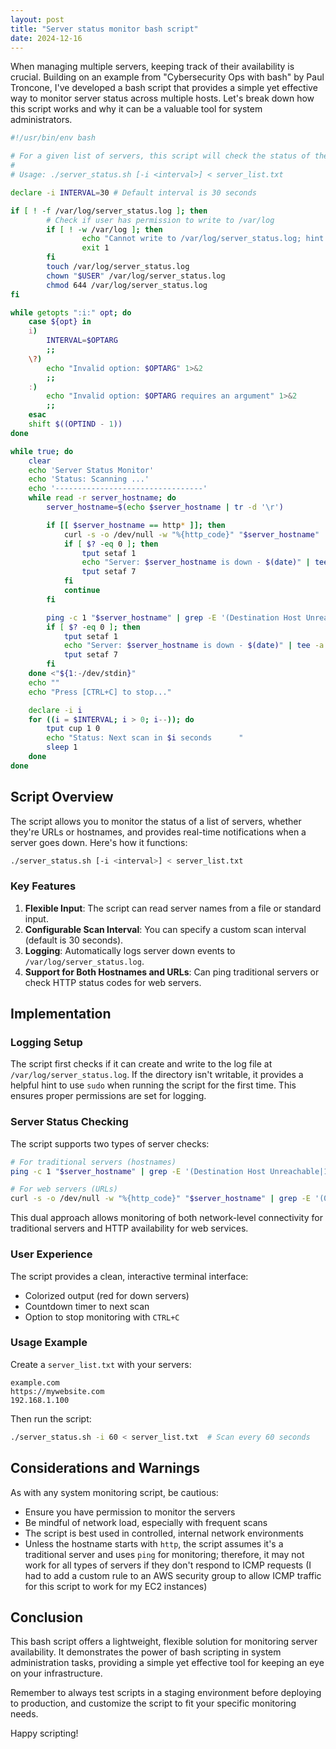 ```yaml
---
layout: post
title: "Server status monitor bash script"
date: 2024-12-16
---
```


When managing multiple servers, keeping track of their availability is crucial. Building on an example from "Cybersecurity Ops with bash" by Paul Troncone, I've developed a bash script that provides a simple yet effective way to monitor server status across multiple hosts. Let's break down how this script works and why it can be a valuable tool for system administrators.

```bash
#!/usr/bin/env bash

# For a given list of servers, this script will check the status of the server and notify the user if the server is down.
#
# Usage: ./server_status.sh [-i <interval>] < server_list.txt

declare -i INTERVAL=30 # Default interval is 30 seconds

if [ ! -f /var/log/server_status.log ]; then
        # Check if user has permission to write to /var/log
        if [ ! -w /var/log ]; then
                echo "Cannot write to /var/log/server_status.log; hint: use sudo when running this script for the first time" 1>&2
                exit 1
        fi
        touch /var/log/server_status.log
        chown "$USER" /var/log/server_status.log
        chmod 644 /var/log/server_status.log
fi

while getopts ":i:" opt; do
	case ${opt} in
	i)
		INTERVAL=$OPTARG
		;;
	\?)
		echo "Invalid option: $OPTARG" 1>&2
		;;
	:)
		echo "Invalid option: $OPTARG requires an argument" 1>&2
		;;
	esac
	shift $((OPTIND - 1))
done

while true; do
	clear
	echo 'Server Status Monitor'
	echo 'Status: Scanning ...'
	echo '---------------------------------'
	while read -r server_hostname; do
		server_hostname=$(echo $server_hostname | tr -d '\r')

        if [[ $server_hostname == http* ]]; then
            curl -s -o /dev/null -w "%{http_code}" "$server_hostname" | grep -E '(000|404)' &>/dev/null
            if [ $? -eq 0 ]; then
                tput setaf 1
                echo "Server: $server_hostname is down - $(date)" | tee -a /var/log/server_status.log
                tput setaf 7
            fi
            continue
        fi

		ping -c 1 "$server_hostname" | grep -E '(Destination Host Unreachable|100% packet loss)' &>/dev/null
		if [ $? -eq 0 ]; then
			tput setaf 1
			echo "Server: $server_hostname is down - $(date)" | tee -a /var/log/server_status.log
			tput setaf 7
		fi
	done <"${1:-/dev/stdin}"
	echo ""
	echo "Press [CTRL+C] to stop..."

	declare -i i
	for ((i = $INTERVAL; i > 0; i--)); do
		tput cup 1 0
		echo "Status: Next scan in $i seconds      "
		sleep 1
	done
done
```

## Script Overview

The script allows you to monitor the status of a list of servers, whether they're URLs or hostnames, and provides real-time notifications when a server goes down. Here's how it functions:

```bash
./server_status.sh [-i <interval>] < server_list.txt
```

### Key Features

1. **Flexible Input**: The script can read server names from a file or standard input.
2. **Configurable Scan Interval**: You can specify a custom scan interval (default is 30 seconds).
3. **Logging**: Automatically logs server down events to `/var/log/server_status.log`.
4. **Support for Both Hostnames and URLs**: Can ping traditional servers or check HTTP status codes for web servers.

## Implementation

### Logging Setup

The script first checks if it can create and write to the log file at `/var/log/server_status.log`. If the directory isn't writable, it provides a helpful hint to use `sudo` when running the script for the first time. This ensures proper permissions are set for logging.

### Server Status Checking

The script supports two types of server checks:

```bash
# For traditional servers (hostnames)
ping -c 1 "$server_hostname" | grep -E '(Destination Host Unreachable|100% packet loss)' &>/dev/null

# For web servers (URLs)
curl -s -o /dev/null -w "%{http_code}" "$server_hostname" | grep -E '(000|404)' &>/dev/null
```

This dual approach allows monitoring of both network-level connectivity for traditional servers and HTTP availability for web services.

### User Experience

The script provides a clean, interactive terminal interface:
- Colorized output (red for down servers)
- Countdown timer to next scan
- Option to stop monitoring with `CTRL+C`

### Usage Example

Create a `server_list.txt` with your servers:
```
example.com
https://mywebsite.com
192.168.1.100
```

Then run the script:
```bash
./server_status.sh -i 60 < server_list.txt  # Scan every 60 seconds
```

## Considerations and Warnings

As with any system monitoring script, be cautious:
- Ensure you have permission to monitor the servers
- Be mindful of network load, especially with frequent scans
- The script is best used in controlled, internal network environments
- Unless the hostname starts with `http`, the script assumes it's a traditional server and uses `ping` for monitoring; therefore, it may not work for all types of servers if they don't respond to ICMP requests (I had to add a custom rule to an AWS security group to allow ICMP traffic for this script to work for my EC2 instances)

## Conclusion

This bash script offers a lightweight, flexible solution for monitoring server availability. It demonstrates the power of bash scripting in system administration tasks, providing a simple yet effective tool for keeping an eye on your infrastructure.

Remember to always test scripts in a staging environment before deploying to production, and customize the script to fit your specific monitoring needs.

Happy scripting!

